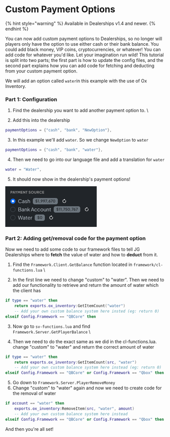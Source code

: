 # Custom Payment Options

{% hint style="warning" %}
Available in Dealerships v1.4 and newer.
{% endhint %}

You can now add custom payment options to Dealerships, so no longer will players only have the option to use either cash or their bank balance. You could add black money, VIP coins, cryptocurrencies, or whatever! You can add code for whatever you'd like. Let your imagination run wild! This tutorial is split into two parts; the first part is how to update the config files, and the second part explains how you can add code for fetching and deducting from your custom payment option.

We will add an option called `water`in this example with the use of Ox Inventory.

### Part 1: Configuration

1. Find the dealership you want to add another payment option to. \

2. Add this into the dealership

```lua
paymentOptions = {"cash", "bank", "NewOption"},
```

3. In this example we'll add `water`. So we change `NewOption` to `water`

```lua
paymentOptions = {"cash", "bank", "water"},
```

4. Then we need to go into our language file and add a translation for `water`

```lua
water = "Water",
```

5. It should now show in the dealership's payment options!

![](<../.gitbook/assets/image (35).png>)



### Part 2: Adding get/removal code for the payment option

Now we need to add some code to our framework files to tell JG Dealerships where to **fetch** the value of water and how to **deduct** from it.

1. Find the `Framework.Client.GetBalance` function located in `framework/cl-functions.lua` \

2. In the first line we need to change "custom" to "water". Then we need to add our functionality to retrieve and return the amount of water which the client has

```lua
if type == "water" then
    return exports.ox_inventory:GetItemCount("water")
    -- Add your own custom balance system here insted (eg: return 0)
elseif Config.Framework == "QBCore" then
```

3. Now go to `sv-functions.lua` and find `Framework.Server.GetPlayerBalance` \

4. Then we need to do the exact same as we did in the cl-functions.lua. change "custom" to "water" and return the correct amount of water

```lua
if type == "water" then
    return exports.ox_inventory:GetItemCount(src, "water")
    -- Add your own custom balance system here instead (eg: return 0)
elseif Config.Framework == "QBCore" or Config.Framework == "Qbox" then
```

5. Go down to `Framework.Server.PlayerRemoveMoney`&#x20;
6. Change "custom" to "water" again and now we need to create code for the removal of water

```lua
if account == "water" then
    exports.ox_inventory:RemoveItem(src, "water", amount)
    -- Add your own custom balance system here instead
elseif Config.Framework == "QBCore" or Config.Framework == "Qbox" then
```

And then you're all set!
